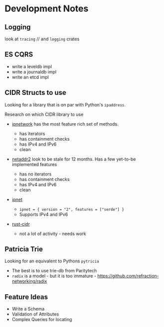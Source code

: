 # Development Notes

## Logging

look at `tracing` // and `logging` crates

## ES CQRS
- write a leveldb impl
- write a journaldb impl
- write an etcd impl

## CIDR Structs to use

Looking for a library that is on par with Python's `ipaddress`. 

Research on which CIDR library to use
- [ipnetwork](https://github.com/achanda/ipnetwork/) has the most feature rich set of methods.
  - has iterators
  - has containment checks
  - has IPv4 and IPv6
  - clean
- [netaddr2](https://github.com/rye/rust-netaddr2) look to be stale for 12 months. Has a few yet-to-be implemented features
  - has no iterators
  - has containment checks
  - has IPv4 and IPv6
  - clean
- [ipnet]()
  - `ipnet = { version = "2", features = ["serde"] }`
  - Supports IPv4 and IPv6

- [rust-cidr](https://github.com/stbuehler/rust-cidr)
   - not a lot of activity - needs work

## Patricia Trie

Looking for an equivalent to Pythons `pytricia`
- The best is to use trie-db from Paritytech
- `radix` is a model - but it is too immature  - https://github.com/refraction-networking/radix

## Feature Ideas
- Write a Schema
- Validation of Attributes
- Complex Queries for locating

